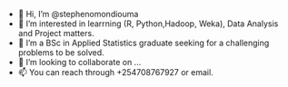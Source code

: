 - 👋 Hi, I’m @stephenomondiouma
- 👀 I’m interested in learrning (R, Python,Hadoop, Weka), Data Analysis and Project matters.
- 🌱 I’m a BSc in Applied Statistics graduate seeking for a challenging problems to be solved.
- 💞️ I’m looking to collaborate on ...
- 📫 You can reach through +254708767927 or email.

<!---
stephenomondiouma/stephenomondiouma is a ✨ special ✨ repository because its `README.md` (this file) appears on your GitHub profile.
You can click the Preview link to take a look at your changes.
--->
